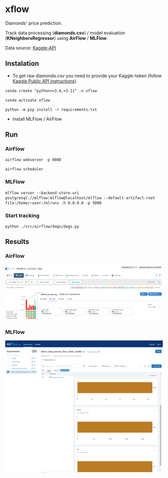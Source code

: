 # xflow

Diamonds' price prediction.

Track data processing (**diamonds.csv**) / model evaluation (**KNeighborsRegressor**) using **AirFlow** / **MLFlow**.

Data source: [Kaggle-API](https://www.kaggle.com/datasets/shivam2503/diamonds)

## Instalation

* To get raw diamonds.csv you need to provide your Kaggle-token (follow [Kaggle Public API instructions](https://www.kaggle.com/docs/api)). 

```
conda create "python>=3.8,<3.11" -n xflow
```
```
conda activate xflow
```
```
python -m pip install -r requirements.txt
```

* Install MLFlow / AirFlow

## Run

### AirFlow

```
airflow webserver -p 8080
```

```
airflow scheduler
```

### MLFlow

```
mlflow server --backend-store-uri postgresql://mlflow:mlflow@localhost/mlflow --default-artifact-root file:/home/‹user›/mlruns -h 0.0.0.0 -p 5000
```

### Start tracking

```
python ./src/airflow/dags/dags.py
```
## Results

### AirFlow

![ScreenShot](./img/airflow.png)

### MLFlow

![ScreenShot](./img/mlflow.png)